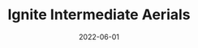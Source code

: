 ---
title: "Ignite Intermediate Aerials"
slug: "ignite-intermediate-aerials"
date: "2022-06-01"
description: "Video Description"
apparatus: "Lyra"
tags: ["tag1", "tag2", "lyra"]
media:
  - type: "youtube"
    videoId: "6zdq1NUm9GU"
---
